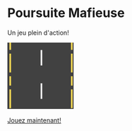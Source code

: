 # Poursuite Mafieuse

Un jeu plein d'action!

![miniature](miniature.gif)

[Jouez maintenant!](https://z0ul0u25.github.io/PoursuiteMafieuse/)
